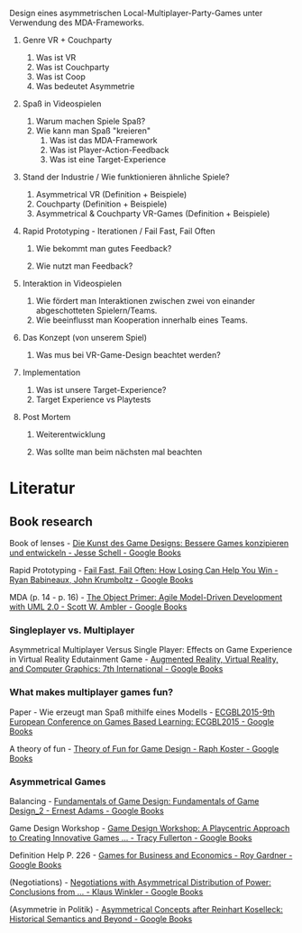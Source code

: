 Design eines asymmetrischen Local-Multiplayer-Party-Games unter Verwendung des MDA-Frameworks.

1. Genre VR + Couchparty
   
   1. Was ist VR
   2. Was ist Couchparty
   3. Was ist Coop
   4. Was bedeutet Asymmetrie

2. Spaß in Videospielen
   
   1. Warum machen Spiele Spaß?
   2. Wie kann man Spaß "kreieren"
      1. Was ist das MDA-Framework
      2. Was ist Player-Action-Feedback
      3. Was ist eine Target-Experience

3. Stand der Industrie / Wie funktionieren ähnliche Spiele?
   
   1. Asymmetrical VR (Definition + Beispiele)
   2. Couchparty (Definition + Beispiele)
   3. Asymmetrical & Couchparty VR-Games (Definition + Beispiele)

4. Rapid Prototyping - Iterationen / Fail Fast, Fail Often
   
   1. Wie bekommt man gutes Feedback?
   
   2. Wie nutzt man Feedback?

5. Interaktion in Videospielen
   
   1. Wie fördert man Interaktionen zwischen zwei von einander abgeschotteten Spielern/Teams.
   2. Wie beeinflusst man Kooperation innerhalb eines Teams.

6. Das Konzept (von unserem Spiel)
   
   1. Was mus bei VR-Game-Design beachtet werden?

7. Implementation
   
   1. Was ist unsere Target-Experience?
   2. Target Experience vs Playtests

8. Post Mortem
   
   1. Weiterentwicklung
   
   2. Was sollte man beim nächsten mal beachten

# Literatur

## Book research

Book of lenses - [Die Kunst des Game Designs: Bessere Games konzipieren und entwickeln - Jesse Schell - Google Books](https://books.google.at/books/about/Die_Kunst_des_Game_Designs.html?id=HTD-DwAAQBAJ&printsec=frontcover&source=kp_read_button&hl=de&redir_esc=y#v=onepage&q&f=false)

Rapid Prototyping - [Fail Fast, Fail Often: How Losing Can Help You Win - Ryan Babineaux, John Krumboltz - Google Books](https://books.google.at/books?id=pYzVQsehSrgC&printsec=frontcover&hl=de#v=onepage&q&f=false)

MDA (p. 14 - p. 16) - [The Object Primer: Agile Model-Driven Development with UML 2.0 - Scott W. Ambler - Google Books](https://books.google.at/books?id=HL0gAwAAQBAJ&pg=PA14)

### Singleplayer vs. Multiplayer

Asymmetrical Multiplayer Versus Single Player: Effects on Game Experience in Virtual Reality Edutainment Game - [Augmented Reality, Virtual Reality, and Computer Graphics: 7th International - Google Books](https://books.google.at/books?id=kCX6DwAAQBAJ&pg=PA22)

### What makes multiplayer games fun?

Paper - Wie erzeugt man Spaß mithilfe eines Modells - [ECGBL2015-9th European Conference on Games Based Learning: ECGBL2015 - Google Books](https://books.google.at/books?id=XQloCwAAQBAJ&pg=PA15)

A theory of fun - [Theory of Fun for Game Design - Raph Koster - Google Books](https://books.google.at/books?id=GQpQAAAAMAAJ&hl=de&source=gbs_navlinks_s)

### Asymmetrical Games

Balancing - [Fundamentals of Game Design: Fundamentals of Game Design_2 - Ernest Adams - Google Books](https://books.google.at/books?id=-BCrex2U1XMC&pg=PA334&dq=asymmetrical+games&hl=de&sa=X&ved=2ahUKEwjo7rDU_8j6AhWwhv0HHR00AccQ6AF6BAgJEAI)

Game Design Workshop - [Game Design Workshop: A Playcentric Approach to Creating Innovative Games ... - Tracy Fullerton - Google Books](https://books.google.at/books?id=7xjYCwAAQBAJ&printsec=frontcover&hl=de#v=onepage&q&f=false)

Definition Help P. 226 - [Games for Business and Economics - Roy Gardner - Google Books](https://books.google.at/books?id=yMonAQAAIAAJ&q=asymmetrical+games&dq=asymmetrical+games&hl=de&sa=X&ved=2ahUKEwis9LDgwNv6AhV4gP0HHZ3qD1kQ6AF6BAgIEAI)

(Negotiations) - [Negotiations with Asymmetrical Distribution of Power: Conclusions from ... - Klaus Winkler - Google Books](https://books.google.at/books?id=iO3xP5Lq9l4C&pg=PA61&dq=asymmetrical+games&hl=de&sa=X&ved=2ahUKEwjo7rDU_8j6AhWwhv0HHR00AccQ6AF6BAgIEAI)

(Asymmetrie in Politik) - [Asymmetrical Concepts after Reinhart Koselleck: Historical Semantics and Beyond - Google Books](https://books.google.at/books?id=qY7JBAAAQBAJ&pg=PA34&dq=asymmetrical+games&hl=de&sa=X&ved=2ahUKEwjo7rDU_8j6AhWwhv0HHR00AccQ6AF6BAgKEAI)
